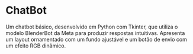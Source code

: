 # ChatBot
Um chatbot básico, desenvolvido em Python com Tkinter, que utiliza o modelo BlenderBot da Meta para produzir respostas intuitivas. Apresenta um layout ornamentado com um fundo ajustável e um botão de envio com um efeito RGB dinâmico.
